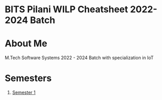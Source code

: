 # BITS Pilani WILP Cheatsheet 2022-2024 Batch

# About Me
M.Tech Software Systems 2022 - 2024 Batch with specialization in IoT

# Semesters
1. [Semester 1](sem-1/semester-1.MD)
